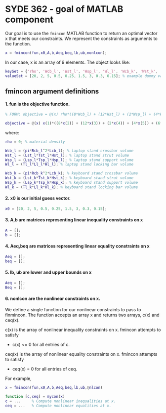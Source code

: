 # SYDE 362 - goal of MATLAB component

Our goal is to use the `fmincon` MATLAB function to return an optimal vector x that meets our constraints. We represent the constraints as arguments to the function.

```matlab
x = fmincon(fun,x0,A,b,Aeq,beq,lb,ub,nonlcon);
```

In our case, x is an array of 9 elements. The object looks like:

```matlab
keySet = {'rho', 'Wcb_l', 'Wst_l', 'Wsp_l', 'Wl_l', 'Wcb_k', 'Wst_k', 'Wsp_k', 'Wl_k'};
valueSet = [20, 2, 5, 0.5, 0.25, 1.5, 3, 0.3, 0.15]; % example dummy values
```

## fmincon argument definitions

#### 1. fun is the objective function.

```matlab
% FORM: objective = @(x) rho*((8*Wcb_l) + (12*Wst_l) + (2*Wsp_l) + (4*Wl_l) + (6*Wcb_k) + (8*Wst_k) + (2*Wsp_k) + (4*Wl_l));

objective = @(x) x(1)*((8*x(2)) + (12*x(3)) + (2*x(4)) + (4*x(5)) + (6*x(6)) + (8*x(7)) + (2*x(8)) + (4*x(9)));
```

where:

```matlab
rho = 0; % material density

Wcb_l = (pi*Rcb_l^2*Lcb_l); % laptop stand crossbar volume
Wst_l = (Lst_l*Tst_l*Hst_l); % laptop stand strut volume
Wsp_l = (Lsp_l*Tsp_l*Hsp_l); % laptop stand support volume
Wl_l = (Tl_l*Ll_l*Hl_l); % laptop stand locking bar volume

Wcb_k = (pi*Rcb_k^2*Lcb_k); % keyboard stand crossbar volume
Wst_k = (Lst_k*Tst_k*Hst_k); % keyboard stand strut volume
Wsp_k = (Lsp_k*Tsp_k*Hsp_k); % keyboard stand support volume
Wl_k = (Tl_k*Ll_k*Hl_k); % keyboard stand locking bar volume
```
#### 2. x0 is our initial guess vector. 

```matlab
x0 = [20, 2, 5, 0.5, 0.25, 1.5, 3, 0.3, 0.15];
```

#### 3. A,b are matrices representing linear inequality constraints on x

```matlab
A = [];
b = [];
```

#### 4. Aeq,beq are matrices representing linear equality constraints on x

```matlab
Aeq = [];
beq = [];
```

#### 5. lb, ub are lower and upper bounds on x

```matlab
Aeq = [];
Beq = [];
```

#### 6. nonlcon are the nonlinear constraints on x.

We define a single function for our nonlinear constraints to pass to finmincon. The function accepts an array x and returns two arrays, c(x) and ceq(x).

c(x) is the array of nonlinear inequality constraints on x. fmincon attempts to satisfy
* c(x) <= 0 for all entries of c.

ceq(x) is the array of nonlinear equality constraints on x. fmincon attempts to satisfy
* ceq(x) = 0 for all entries of ceq.

For example,

```matlab
x = fmincon(fun,x0,A,b,Aeq,beq,lb,ub,@nlcon)

function [c,ceq] = mycon(x)
c = ...     % Compute nonlinear inequalities at x.
ceq = ...   % Compute nonlinear equalities at x.
```







